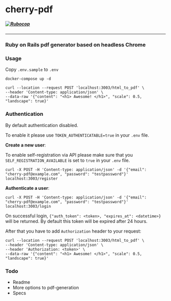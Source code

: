 # cherry-pdf

##### [![Rubocop](https://github.com/faraquet/cherry-pdf/actions/workflows/rubocop.yml/badge.svg)](https://github.com/faraquet/cherry-pdf/actions)

---

### Ruby on Rails pdf generator based on headless Chrome



### Usage

Copy `.env.sample` to `.env`

```
docker-compose up -d
```

```console
curl --location --request POST 'localhost:3003/html_to_pdf' \
--header 'Content-type: application/json' \
--data-raw '{"content": "<h1> Awesome! </h1>", "scale": 0.5, "landscape": true}'
```
### Authentication

By default authentication disabled.

To enable it please use `TOKEN_AUTHENTICATABLE=true` in your `.env` file.

**Create a new user**:

To enable self-registration via API please make sure that you `SELF_REGISTRATION_AVAILABLE` is set to `true` in your `.env` file.

```console
curl -X POST -H 'Content-type: application/json' -d '{"email": "cherry-pdf@example.com", "password": "testpassword"}' localhost:3003/register
```

**Authenticate a user**:

```console
curl -X POST -H 'Content-type: application/json' -d '{"email": "cherry-pdf@example.com", "password": "testpassword"}' localhost:3003/login
```

On successful login, `{"auth_token": <token>, "expires_at": <datetime>}` will be returned. By default this token will be expired after 24 hours.

After that you have to add `Authorization` header to your request:

```
curl --location --request POST 'localhost:3003/html_to_pdf' \
--header 'Content-type: application/json' \
--header 'Authorization: <token>' \
--data-raw '{"content": "<h1> Awesome! </h1>", "scale": 0.5, "landscape": true}'
```

### Todo

- Readme
- More options to pdf-generation
- Specs
